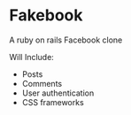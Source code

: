 # Fakebook

A ruby on rails Facebook clone

Will Include:
* Posts
* Comments
* User authentication
* CSS frameworks